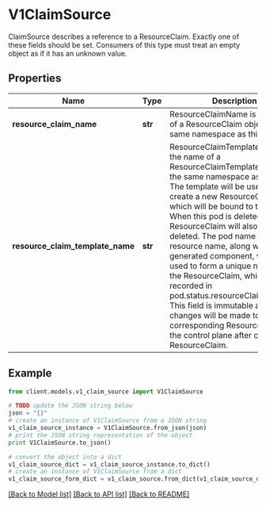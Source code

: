 # V1ClaimSource

ClaimSource describes a reference to a ResourceClaim.  Exactly one of these fields should be set.  Consumers of this type must treat an empty object as if it has an unknown value.

## Properties
Name | Type | Description | Notes
------------ | ------------- | ------------- | -------------
**resource_claim_name** | **str** | ResourceClaimName is the name of a ResourceClaim object in the same namespace as this pod. | [optional] 
**resource_claim_template_name** | **str** | ResourceClaimTemplateName is the name of a ResourceClaimTemplate object in the same namespace as this pod.  The template will be used to create a new ResourceClaim, which will be bound to this pod. When this pod is deleted, the ResourceClaim will also be deleted. The pod name and resource name, along with a generated component, will be used to form a unique name for the ResourceClaim, which will be recorded in pod.status.resourceClaimStatuses.  This field is immutable and no changes will be made to the corresponding ResourceClaim by the control plane after creating the ResourceClaim. | [optional] 

## Example

```python
from client.models.v1_claim_source import V1ClaimSource

# TODO update the JSON string below
json = "{}"
# create an instance of V1ClaimSource from a JSON string
v1_claim_source_instance = V1ClaimSource.from_json(json)
# print the JSON string representation of the object
print V1ClaimSource.to_json()

# convert the object into a dict
v1_claim_source_dict = v1_claim_source_instance.to_dict()
# create an instance of V1ClaimSource from a dict
v1_claim_source_form_dict = v1_claim_source.from_dict(v1_claim_source_dict)
```
[[Back to Model list]](../README.md#documentation-for-models) [[Back to API list]](../README.md#documentation-for-api-endpoints) [[Back to README]](../README.md)


